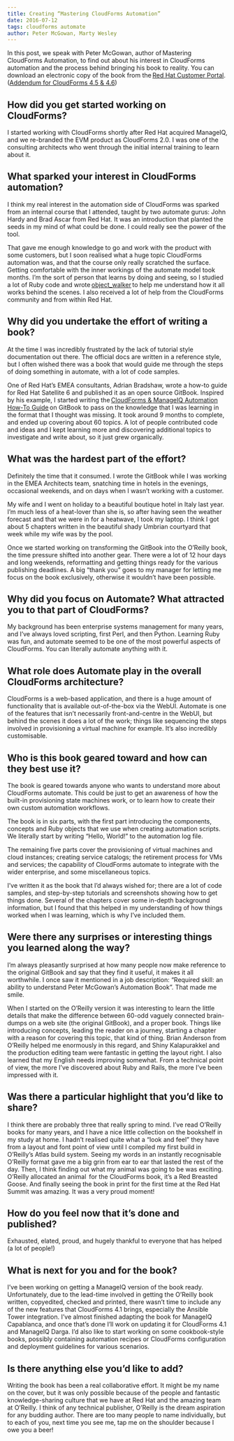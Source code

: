 ```yaml
---
title: Creating “Mastering CloudForms Automation”
date: 2016-07-12
tags: cloudforms automate 
author: Peter McGowan, Marty Wesley
---
```


In this post, we speak with Peter McGowan, author of Mastering CloudForms Automation, to find out about his interest in CloudForms automation and the process behind bringing his book to reality. You can download an electronic copy of the book from the [Red Hat Customer Portal](<https://access.redhat.com/mastering-cloudforms-automation>). ([Addendum for CloudForms 4.5 & 4.6](<https://manageiq.gitbook.io/mastering-cloudforms-automation-addendum/>))

## How did you get started working on CloudForms? ##

I started working with CloudForms shortly after Red Hat acquired ManageIQ, and we re-branded the EVM product as CloudForms 2.0. I was one of the consulting architects who went through the initial internal training to learn about it.

## What sparked your interest in CloudForms automation? ##

I think my real interest in the automation side of CloudForms was sparked from an internal course that I attended, taught by two automate gurus: John Hardy and Brad Ascar from Red Hat. It was an introduction that planted the seeds in my mind of what could be done. I could really see the power of the tool.

That gave me enough knowledge to go and work with the product with some customers, but I soon realised what a huge topic CloudForms automation was, and that the course only really scratched the surface. Getting comfortable with the inner workings of the automate model took months. I’m the sort of person that learns by doing and seeing, so I studied a lot of Ruby code and wrote [object_walker](<https://github.com/pemcg/object_walker>) to help me understand how it all works behind the scenes. I also received a lot of help from the CloudForms community and from within Red Hat.

## Why did you undertake the effort of writing a book? ##

At the time I was incredibly frustrated by the lack of tutorial style documentation out there. The official docs are written in a reference style, but I often wished there was a book that would guide me through the steps of doing something in automate, with a lot of code samples.

One of Red Hat’s EMEA consultants, Adrian Bradshaw, wrote a how-to guide for Red Hat Satellite 6 and published it as an open source GitBook. Inspired by his example, I started writing the [CloudForms & ManageIQ Automation How-To Guide](<https://www.gitbook.com/?utm_source=legacy&utm_medium=redirect&utm_campaign=close_legacy>) on GitBook to pass on the knowledge that I was learning in the format that I thought was missing. It took around 9 months to complete, and ended up covering about 60 topics. A lot of people contributed code and ideas and I kept learning more and discovering additional topics to investigate and write about, so it just grew organically.

## What was the hardest part of the effort? ##

Definitely the time that it consumed. I wrote the GitBook while I was working in the EMEA Architects team, snatching time in hotels in the evenings, occasional weekends, and on days when I wasn’t working with a customer.

My wife and I went on holiday to a beautiful boutique hotel in Italy last year. I’m much less of a heat-lover than she is, so after having seen the weather forecast and that we were in for a heatwave, I took my laptop. I think I got about 5 chapters written in the beautiful shady Umbrian courtyard that week while my wife was by the pool.

Once we started working on transforming the GitBook into the O’Reilly book, the time pressure shifted into another gear. There were a lot of 12 hour days and long weekends, reformatting and getting things ready for the various publishing deadlines. A big “thank you” goes to my manager for letting me focus on the book exclusively, otherwise it wouldn’t have been possible.

## Why did you focus on Automate? What attracted you to that part of CloudForms? ##

My background has been enterprise systems management for many years, and I’ve always loved scripting, first Perl, and then Python. Learning Ruby was fun, and automate seemed to be one of the most powerful aspects of CloudForms. You can literally automate anything with it.

## What role does Automate play in the overall CloudForms architecture? ##

CloudForms is a web-based application, and there is a huge amount of functionality that is available out-of-the-box via the WebUI. Automate is one of the features that isn’t necessarily front-and-centre in the WebUI, but behind the scenes it does a lot of the work; things like sequencing the steps involved in provisioning a virtual machine for example. It’s also incredibly customisable.

## Who is this book geared toward and how can they best use it? ##

The book is geared towards anyone who wants to understand more about CloudForms automate. This could be just to get an awareness of how the built-in provisioning state machines work, or to learn how to create their own custom automation workflows.

The book is in six parts, with the first part introducing the components, concepts and Ruby objects that we use when creating automation scripts. We literally start by writing “Hello, World!” to the automation log file.

The remaining five parts cover the provisioning of virtual machines and cloud instances; creating service catalogs; the retirement process for VMs and services; the capability of CloudForms automate to integrate with the wider enterprise, and some miscellaneous topics.

I’ve written it as the book that I’d always wished for; there are a lot of code samples, and step-by-step tutorials and screenshots showing how to get things done. Several of the chapters cover some in-depth background information, but I found that this helped in my understanding of how things worked when I was learning, which is why I’ve included them.

## Were there any surprises or interesting things you learned along the way? ##

I’m always pleasantly surprised at how many people now make reference to the original GitBook and say that they find it useful, it makes it all worthwhile. I once saw it mentioned in a job description: “Required skill: an ability to understand Peter McGowan’s Automation Book”. That made me smile.

When I started on the O’Reilly version it was interesting to learn the little details that make the difference between 60-odd vaguely connected brain-dumps on a web site (the original GitBook), and a proper book. Things like introducing concepts, leading the reader on a journey, starting a chapter with a reason for covering this topic, that kind of thing. Brian Anderson from O’Reilly helped me enormously in this regard, and Shiny Kalapurakkel and the production editing team were fantastic in getting the layout right. I also learned that my English needs improving somewhat.
From a technical point of view, the more I’ve discovered about Ruby and Rails, the more I’ve been impressed with it.

## Was there a particular highlight that you’d like to share? ##

I think there are probably three that really spring to mind. I’ve read O’Reilly books for many years, and I have a nice little collection on the bookshelf in my study at home. I hadn’t realised quite what a “look and feel” they have from a layout and font point of view until I compiled my first build in O’Reilly’s Atlas build system. Seeing my words in an instantly recognisable O’Reilly format gave me a big grin from ear to ear that lasted the rest of the day. Then, I think finding out what my animal was going to be was exciting. O’Reilly allocated an animal  for the CloudForms book, it’s a Red Breasted Goose. And finally seeing the book in print for the first time at the Red Hat Summit was amazing. It was a very proud moment!

## How do you feel now that it’s done and published? ##

Exhausted, elated, proud, and hugely thankful to everyone that has helped (a lot of people!)

## What is next for you and for the book? ##

I’ve been working on getting a ManageIQ version of the book ready. Unfortunately, due to the lead-time involved in getting the O’Reilly book written, copyedited, checked and printed, there wasn’t time to include any of the new features that CloudForms 4.1 brings, especially the Ansible Tower integration. I’ve almost finished adapting the book for ManageIQ Capablanca, and once that’s done I’ll work on updating it for CloudForms 4.1 and ManageIQ Darga.
I’d also like to start working on some cookbook-style books, possibly containing automation recipes or CloudForms configuration and deployment guidelines for various scenarios.

## Is there anything else you’d like to add? ##

Writing the book has been a real collaborative effort. It might be my name on the cover, but it was only possible because of the people and fantastic knowledge-sharing culture that we have at Red Hat and the amazing team at O’Reilly. I think of any technical publisher, O’Reilly is the dream aspiration for any budding author. There are too many people to name individually, but to each of you, next time you see me, tap me on the shoulder because I owe you a beer!
